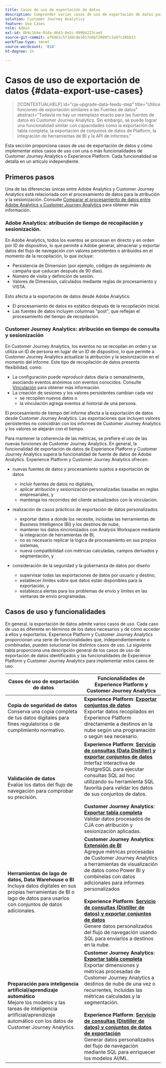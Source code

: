 ```yaml
---
title: Casos de uso de exportación de datos
description: Comprender varios casos de uso de exportación de datos para Customer Journey Analytics
solution: Customer Journey Analytics
feature: Use Cases
role: Admin
exl-id: 8b9c164e-01da-4b43-8e2c-99904223cae5
source-git-commit: efb961c571ddcde1017e6bf2080fc2a97c28bb13
workflow-type: tm+mt
source-wordcount: '810'
ht-degree: 1%

---
```


# Casos de uso de exportación de datos {#data-export-use-cases}

<!-- This contextual help is for the upgrade checklist -->

<!-- markdownlint-disable MD034 -->

>[!CONTEXTUALHELP]
>id="cja-upgrade-data-feeds-step"
>title="Utilice funciones de exportación similares a las Fuentes de datos"
>abstract="Todavía no hay un reemplazo exacto para las fuentes de datos en Customer Journey Analytics. Sin embargo, se puede lograr una funcionalidad similar con capacidades como la exportación de tabla completa, la exportación de conjuntos de datos de Platform, la integración de herramientas de BI y la API de informes."

<!-- markdownlint-enable MD034 -->

Esta sección proporciona casos de uso de exportación de datos y cómo implementar estos casos de uso con una o más funcionalidades de Customer Journey Analytics o Experience Platform. Cada funcionalidad se detalla en un artículo independiente.

## Primeros pasos

Una de las diferencias únicas entre Adobe Analytics y Customer Journey Analytics está relacionada con el procesamiento de datos para la atribución y la sesionización. Consulte [Comparar el procesamiento de datos entre Adobe Analytics y Customer Journey Analytics](/help/getting-started/aa-vs-cja/data-processing-comparisons.md) para obtener más información.

### Adobe Analytics: atribución de tiempo de recopilación y sesionización.

En Adobe Analytics, todos los eventos se procesan en directo y en orden por ID de dispositivo, lo que permite a Adobe generar, almacenar y exportar datos del flujo de navegación con valores persistentes o atribuidos en el momento de la recopilación, lo que incluye:

* Persistencia de Dimension (por ejemplo, códigos de seguimiento de campaña que caducan después de 90 días).
* Número de visita y definición de sesión.
* Valores de Dimension, calculados mediante reglas de procesamiento y VISTA.

Esto afecta a la exportación de datos desde Adobe Analytics:

* El procesamiento de datos es estático después de la recopilación inicial.
* Las fuentes de datos incluyen columnas &quot;post&quot;, que reflejan el procesamiento del tiempo de recopilación.


### Customer Journey Analytics: atribución en tiempo de consulta y sesionización

En Customer Journey Analytics, los eventos no se recopilan en orden y se utiliza un ID de persona en lugar de un ID de dispositivo, lo que permite a Customer Journey Analytics actualizar la atribución y la sesionización en el momento del informe. Este tipo de recopilación de datos presenta flexibilidad, como:

* La configuración puede _reproducir_ datos diaria o semanalmente, asociando eventos anónimos con eventos conocidos. Consulte [Vinculación](../../stitching/overview.md) para obtener más información.
* La creación de sesiones y los valores persistentes cambian cada vez
   * se recopilen nuevos datos o
   * la vinculación agrega eventos al historial de una persona.

El procesamiento de tiempo del informe afecta a la exportación de datos desde Customer Journey Analytics. Las exportaciones que incluyen valores persistentes no coincidirán con los informes de Customer Journey Analytics y los valores se alejarán con el tiempo.

Para mantener la coherencia de las métricas, se prefiere el uso de las nuevas funciones de Customer Journey Analytics. En general, la funcionalidad de exportación de datos de Experience Platform y Customer Journey Analytics supera la funcionalidad de fuente de datos de Adobe Analytics. Experience Platform y Customer Journey Analytics ofrecen:

* nuevas fuentes de datos y procesamiento sujetos a exportación de datos

   * incluir fuentes de datos no digitales,
   * aplicar atribución y sesionización personalizadas basadas en reglas empresariales, y
   * mantenga los recorridos del cliente actualizados con la vinculación.

* realización de casos prácticos de exportación de datos personalizados

   * exportar datos a donde los necesite, incluidas las herramientas de Business Intelligence (BI) y los destinos de nube,
   * mantener los datos sincronizados con Analysis Workspace mediante la integración de herramientas de BI,
   * no es necesario replicar la lógica de procesamiento en sus propios sistemas,
   * nueva compatibilidad con métricas calculadas, campos derivados y segmentación, y

* consideración de la seguridad y la gobernanza de datos por diseño

   * supervisar todas las exportaciones de datos por usuario y destino,
   * establecer límites sobre qué datos están disponibles para la exportación, y
   * establezca alertas para los problemas de envío y límites en las ventanas de envío programadas.


## Casos de uso y funcionalidades

En general, la exportación de datos admite varios casos de uso. Cada caso de uso es diferente en términos de los datos necesarios y de cómo acceder a ellos y exportarlos. Experience Platform y Customer Journey Analytics proporcionan una serie de funcionalidades que, independientemente o combinadas, pueden solucionar los distintos casos de uso. La siguiente tabla proporciona una descripción general de los casos de uso de exportación de datos identificados y las funcionalidades de Experience Platform y Customer Journey Analytics para implementar estos casos de uso.

| Casos de uso de exportación de datos | Funcionalidades de Experience Platform y Customer Journey Analytics |
|---|---|
| **Copia de seguridad de datos**<br/> Conserva una copia completa de tus datos digitales para fines regulatorios o de cumplimiento normativo. | **Experience Platform**: [**Exportar conjuntos de datos**](export-datasets.md)<br/> Exportar datos recopilados en Experience Platform directamente a destinos en la nube según una programación o según sea necesario. |
| **Validación de datos**<br/> Evalúe los datos del flujo de navegación para comprobar su precisión. | **Experience Platform**: [**Servicio de consultas (Data Distiller) y exportar conjuntos de datos**](queryservice-export-datasets.md)<br/> Interfaz interactiva de PostgreSQL para ejecutar consultas SQL ad hoc utilizando su herramienta SQL favorita para validar los datos de sus conjuntos de datos.<br/><br/>**Customer Journey Analytics**: [**Exportar tabla completa**](export-full-table.md)<br/> Validar datos procesados de CJA con atribución y sesionización aplicadas. |
| **Herramientas de lago de datos, Data Warehouse o BI**<br/> Incluya datos digitales en sus propias herramientas de BI o lago de datos para usarlos con conjuntos de datos adicionales. | **Customer Journey Analytics**: [**Extensión de BI**](bi-extension.md)<br/> Agregue métricas procesadas de Customer Journey Analytics a herramientas de visualización de datos como Power BI y combínelas con datos adicionales para informes personalizados <br/><br/>**Experience Platform**: [**Servicio de consultas (Distiller de datos) y exportar conjuntos de datos**](queryservice-export-datasets.md)<br> Genere datos personalizados del flujo de navegación usando SQL para enviarlos a destinos en la nube. |
| **Preparación para inteligencia artificial/aprendizaje automático**<br/> Mejore los modelos y las tareas de inteligencia artificial/aprendizaje automático con los datos de Customer Journey Analytics. | **Customer Journey Analytics**: [**Exportar tabla completa**](export-full-table.md)<br/> Exportar dimensiones y métricas procesadas de Customer Journey Analytics a destinos de nube de una vez o recurrentes, incluidas las métricas calculadas y la segmentación.<br/><br/>**Experience Platform**: [**Servicio de consultas (Distiller de datos) y conjuntos de datos de exportación**](queryservice-export-datasets.md)<br/> Generar datos personalizados del flujo de navegación mediante SQL para enriquecer los modelos AI/ML. |
